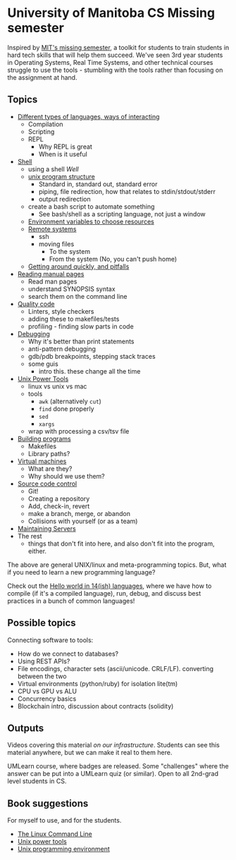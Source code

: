 
University of Manitoba CS Missing semester
==========================================

Inspired by [MIT's missing semester](https://missing.csail.mit.edu/), a toolkit for
students to train students in hard tech skills that will help them succeed.
We've seen 3rd year students in Operating Systems, Real Time Systems, and other
technical courses struggle to use the tools - stumbling with the tools rather than
focusing on the assignment at hand.

Topics
------

* [Different types of languages, ways of interacting](1_languages)
  * Compilation
  * Scripting
  * REPL
    * Why REPL is great
    * When is it useful
* [Shell](2_shell)
  * using a shell _Well_
  * [unix program structure](2_shell/piping.md)
    * Standard in, standard out, standard error
    * piping, file redirection, how that relates to stdin/stdout/stderr
    * output redirection
  * create a bash script to automate something
    * See bash/shell as a scripting language, not just a window
  * [Environment variables to choose resources](./2_shell/environment_variables.md)
  * [Remote systems](2_shell/remote.md)
    * ssh
    * moving files
      * To the system
      * From the system (No, you can't push home)
  * [Getting around quickly, and pitfalls](2_shell/advanced_shell.md)
* [Reading manual pages](3_reading_man_pages/readme.md)
  * Read man pages
  * understand SYNOPSIS syntax
  * search them on the command line
* [Quality code](quality_code)
  * Linters, style checkers
  * adding these to makefiles/tests
  * profiling - finding slow parts in code
* [Debugging](5_debugging)
  * Why it's better than print statements
  * anti-pattern debugging
  * gdb/pdb breakpoints, stepping stack traces
  * some guis
    * intro this. these change all the time
* [Unix Power Tools](6_unix)
  * linux vs unix vs mac
  * tools
    * `awk` (alternatively `cut`)
    * `find` done properly
    * `sed`
    * `xargs`
  * wrap with processing a csv/tsv file
* [Building programs](7_building)
  * Makefiles
  * Library paths?
* [Virtual machines](8_virtualiztion)
  * What are they?
  * Why should we use them?
* [Source code control](9_versioning_code)
  * Git!
  * Creating a repository
  * Add, check-in, revert
  * make a branch, merge, or abandon
  * Collisions with yourself (or as a team)
* [Maintaining Servers](10_maintaining_servers/readme.md)
* The rest
  * things that don't fit into here, and also don't fit into
    the program, either.
    

The above are general UNIX/linux and meta-programming topics.
But, what if you need to learn a new programming language?

Check out the [Hello world in 14(ish) languages](language_bootcamp), where
we have how to compile (if it's a compiled language), run, debug, and discuss
best practices in a bunch of common languages!

Possible topics
---------------

Connecting software to tools:

* How do we connect to databases?
* Using REST APIs?
* File encodings, character sets (ascii/unicode. CRLF/LF). converting
  between the two
* Virtual environments (python/ruby) for isolation lite(tm)
* CPU vs GPU vs ALU
* Concurrency basics
* Blockchain intro, discussion about contracts (solidity)

Outputs
-------

Videos covering this material _on our infrastructure_. Students
can see this material anywhere, but we can make it real to them here.

UMLearn course, where badges are released. Some "challenges" where the
answer can be put into a UMLearn quiz (or similar). Open to all 2nd-grad level
students in CS.

Book suggestions
-----------------

For myself to use, and for the students.

* [The Linux Command Line](https://linuxcommand.org/tlcl.php)
* [Unix power tools](https://www.amazon.ca/Unix-Power-Tools-Jerry-Peek/dp/0596003307)
* [Unix programming environment](https://www.amazon.ca/UNIX-Programming-Environment-KERNIGHAN-PIKE/dp/013937681X/ref=pd_sim_3/143-8981586-4934920)
